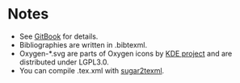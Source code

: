 # Notes
- See [GitBook](https://saireya.gitbooks.io/plan-informatics/content/) for details.
- Bibliographies are written in .bibtexml.
- Oxygen-*.svg are parts of Oxygen icons by [KDE project](http://www.kde.org) and are distributed under LGPL3.0.
- You can compile .tex.xml with [sugar2texml](https://bitbucket.org/saireya/sugar2texml).
